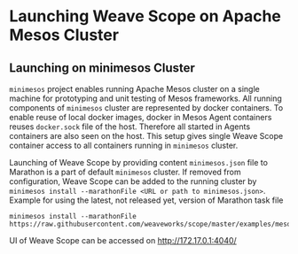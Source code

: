 # Launching Weave Scope on Apache Mesos Cluster

## Launching on minimesos Cluster

`minimesos` project enables running Apache Mesos cluster on a single machine for prototyping and unit testing of Mesos 
frameworks. All running components of `minimesos` cluster are represented by docker containers. To enable reuse of local 
docker images, docker in Mesos Agent containers reuses `docker.sock` file of the host. Therefore all started in Agents
containers are also seen on the host. This setup gives single Weave Scope container access to all containers running in 
`minimesos` cluster. 

Launching of Weave Scope by providing content `minimesos.json` file to Marathon is a part of default `minimesos` cluster. 
If removed from configuration, Weave Scope can be added to the running cluster by 
`minimesos install --marathonFile <URL or path to minimesos.json>`. Example for using the latest, not released yet, version 
of Marathon task file

```
minimesos install --marathonFile https://raw.githubusercontent.com/weaveworks/scope/master/examples/mesos/minimesos.json
```

UI of Weave Scope can be accessed on http://172.17.0.1:4040/
